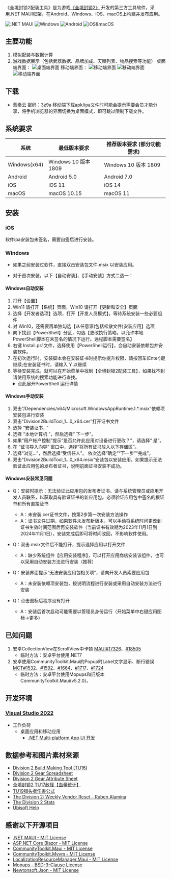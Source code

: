 ﻿《全境封锁2配装工具》是为游戏[《全境封锁2》](https://www.ubisoft.com/en-us/game/the-division/the-division-2)
开发的第三方工具软件，采用.NET MAUI框架，在Android、Windows、iOS、macOS上构建并发布应用。

![.NET MAUI](https://img.shields.io/badge/.NET-MAUI-000000?labelColor=512bd4)
![Windows](https://img.shields.io/badge/-Windows10-0078D6?labelColor=0078D6&logo=Windows)
![Android](https://img.shields.io/badge/-Android-000000?labelColor=000000&logo=Android)
![iOS&macOS](https://img.shields.io/badge/-iOS_&_macOS-000000?labelColor=000000&logo=Apple)  

## 主要功能

1.  模拟配装与数据计算 
2.  游戏数据展示（包括武器数据、品牌加成、天赋列表、物品搜索等功能） 
桌面端界面：
![桌面端界面](https://img2.imgtp.com/2024/03/27/0BOKvOPT.png) 
移动端界面：
![移动端界面](https://img2.imgtp.com/2024/03/27/B6Y6ovZ6.png)
![移动端界面](https://img2.imgtp.com/2024/03/27/DlifWOlb.png)
![移动端界面](https://img2.imgtp.com/2024/03/27/VxMyOt9B.png)

## 下载
- [蓝奏云](https://wwbb.lanzout.com/b03vesg4h)     密码：3z9a
移动端下载apk/ipa文件时可能会提示需要会员才能分享，将手机浏览器的界面切换为桌面模式，即可跳过限制下载文件。

## 系统要求

系统           | 最低版本要求                     | 推荐版本要求 (部分功能需求)            
--------------|--------------------------------|---------------------
Windows(x64)  | Windows 10 版本 1809            |Windows 10 版本 1809 
Android       | Android 5.0                    |Android 7.0
iOS           | iOS 11                         |iOS 14
macOS         | macOS 10.15                    |macOS 11

## 安装

### iOS
软件ipa安装包未签名，需要自签后进行安装。

### Windows
- 如果之前安装过软件，直接双击安装包文件.msix 以安装应用。

- 对于首次安装，以下【自动安装】、【手动安装】方式二选一：

#### Windows自动安装
1. 打开【设置】
1. Win11 请打开【系统】页面，Win10 请打开【更新和安全】页面
1. 选择【开发者选项】选项，打开【开发人员模式】，等待系统安装一些必要组件
1. 对 Win10，还需要再单独勾选【从任意源(包括松散文件)安装应用】选项
1. 向下找到【PowerShell】分区，勾选【更改执行策略，以允许本地PowerShell脚本在未签名的情况下运行。远程脚本需要签名】
1. 右键 Install.ps1文件，选择使用【PowerShell运行】，会自动安装依赖包并安装软件。
1. 在初次运行时，安装脚本会在安装证书时提示你提升权限，请按回车(Enter)键继续;在安装证书时，请输入 Y 以继续
1. 等待安装完成，就可以在开始菜单中找到【全境封锁2配装工具】，如果找不到请使用系统的搜索功能进行查找。
     <details>
       <summary>点此展开PowerShell 运行详情</summary>
         <pre><code>
         找到了捆绑:  Division2BuildTool_**.*.*.0_x64.msix  
         找到证书:  Division2BuildTool_**.*.*.0_x64.cer  
         在安装此应用程序之前，需要执行以下操作:  
         -安装签名证书  
         需要具有管理员凭据才能继续。  请接受 UAC 提示并在请求时提供管理员密码。    
         按 Enter 键继续...:  
         正在安装证书...  
         您要将数字证书安装到计算机的受信任人员证书存储区中。这样做有严重的安全风险，只有在信任此数字证书的建立者时才应执     行此操作。  
         当您使用完此应用程序时，应手动移除关联的数字证书。以下网址提供了相关操作说明:  
         http://go.microsoft.com/fwlink/?LinkId=243053  
         是否确实要继续?  
         [Y] 是(Y)  [N] 否(N)  [?] 帮助 (默认值为“N”):  
         正在安装应用程序...  
         找到依赖项包:  
         Microsoft.WindowsAppRuntime.1.*.msix  
         成功: 成功安装了应用程序。  
         按 Enter 键继续...:
         </code></pre>
     </details>



#### Windows手动安装
1. 双击“/Dependencies/x64/Microsoft.WindowsAppRuntime.1.*.msix”依赖项安装包进行安装
1. 双击“Division2BuildTool_1.*.*.0_x64.cer”打开证书文件
1. 选择 “安装证书...”
1. 选择 “本地计算机 ”，然后选择“ 下一步”。
1. 如果“用户帐户控制”提示“是否允许此应用对设备进行更改？”，请选择“ 是”。
1. 在 “证书导入向导” 窗口中，选择“将所有证书放入以下存储区”。
1. 选择“浏览...”，然后选择“受信任人”。 依次选择“确定”“下一步”“完成”。
1. 双击“Division2BuildTool_1.*.*.0_x64.msix”安装包以安装应用。如果提示无法验证此应用包的发布者证书，说明前面证书安装不成功。 

#### Windows安装常见问题
- Q：安装时提示：无法验证此应用包的发布者证书。请与系统管理员或应用开发人员联系，以获取具有验证证书的新应用包。必须验证应用包中签名的根证书和所有直接证书
  - A：未安装.cer证书文件，按第2步第一次安装方法操作
  - A：证书文件过期，如果软件未发布新版本，可以手动将系统时间更改到证书生效时间范围后再安装软件（当前证书有效期为2023年11月1日到2024年11月1日），安装完成后即可将时间改回，不影响软件使用。

- Q：双击.msix文件后不能打开，提示选择应用以打开文件
  - A：缺少系统组件【应用安装程序】，可以打开应用商店安装该组件，也可以采用自动安装方法进行安装（推荐）

- Q：安装界面提示“无法安装应用包相关项”，请向开发人员索要应用包
  - A：未安装依赖项安装包，按说明流程进行安装或采用自动安装方法进行安装

- Q：点击图标后程序没有打开
  - A：安装后首次启动可能需要以管理员身份运行（开始菜单中右键应用图标->更多）


## 已知问题

1.  安卓CollectionView在ScrollView中卡顿 [MAUI#17326](https://github.com/dotnet/maui/issues/17326)、[#18505](https://github.com/dotnet/maui/issues/18505)
    - 临时方法：安卓平台使用.NET7
1.  安卓使用CommunityToolkit.Maui的Popup时Label文字显示、断行错误 [MCT#1532](https://github.com/CommunityToolkit/Maui/issues/1532)、[#1592](https://github.com/CommunityToolkit/Maui/issues/1592)、[#1664](https://github.com/CommunityToolkit/Maui/issues/1664)、[#1717](https://github.com/CommunityToolkit/Maui/issues/1717)、[#1724](https://github.com/CommunityToolkit/Maui/issues/1724)
    - 临时方法：安卓平台使用Mopups和旧版本CommunityToolkit.Maui(v5.2.0)，



## 开发环境
### [Visual Studio 2022](https://visualstudio.microsoft.com/zh-hans/vs/)
- 工作负荷
    - 桌面应用和移动应用
        - [.NET Multi-platform App UI 开发](https://learn.microsoft.com/zh-cn/dotnet/maui/what-is-maui?view=net-maui-8.0)


## 数据参考和图片素材来源
- [Division 2 Build Making Tool (TU16)](https://docs.google.com/spreadsheets/d/1gdiqJGR0U9yiSX90mVA4bruWfUyWpmsmWsYz4wY7t3Q)
- [Division 2 Gear Spreadsheet](https://docs.google.com/spreadsheets/d/1nrPBmOrtpkEW1j5fbcRT7L-AXgsGOqMqxXoVtopsiGM)
- [Division 2 Gear Attribute Sheet](https://docs.google.com/spreadsheets/d/e/2PACX-1vTJEX5DerCvOj3a_m36TRy1gPBAUvrduOIdmXI9j1Y0MpQk1wIXaZ9KOcPa7HzXzp_N5qGmjDj6yEfL/pubhtml)
- [全境封锁2 TU17敌怪【血量统计】](https://www.bilibili.com/video/BV1C84y1P7Cr)
- [TU19猎头者伤害公式](https://tieba.baidu.com/p/8809994501)
- [The Division 2: Weekly Vendor Reset - Ruben Alamina](https://rubenalamina.mx/the-division-weekly-vendor-reset/)
- [The Division 2 Stats](https://tracker.gg/division-2)
- [Ubisoft Help](https://www.ubisoft.com/zh-cn/help/game/the-division-2)

## 感谢以下开源项目
* [.NET MAUI - MIT License](https://github.com/dotnet/maui)
* [ASP.NET Core Blazor - MIT License](https://github.com/dotnet/aspnetcore)
* [CommunityToolkit.Maui - MIT License](https://github.com/CommunityToolkit/Maui)
* [CommunityToolkit.Mvvm - MIT License](https://github.com/CommunityToolkit/dotnet)
* [LocalizationResourceManager.Maui - MIT License](https://github.com/SirJohnK/LocalizationResourceManager.Maui)
* [Mopups - BSD-3-Clause License](https://github.com/LuckyDucko/Mopups)
* [Newtonsoft.Json - MIT License](https://github.com/JamesNK/Newtonsoft.Json)
